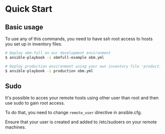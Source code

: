 Quick Start
===========

Basic usage
-----------

To use any of this commands, you need to have ssh root access to hosts you set up in inventory files.

```.bash
# Deploy obm-full on our development environment
$ ansible-playbook -i obmfull-example obm.yml

# Deploy production environment using your own inventory file 'production'
$ ansible-playbook -i production obm.yml
```

Sudo
----

It's possible to acces your remote hosts using other user than root and then use sudo to gain root access.

To do that, you need to change `remote_user` directive in ansible.cfg.

Ensure that your user is created and added to /etc/sudoers on your remote machines.

